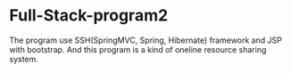 # Full-Stack-program2
The program use SSH(SpringMVC, Spring, Hibernate) framework and JSP with bootstrap. And this program is a kind of oneline resource sharing system.
